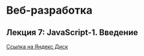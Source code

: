 # Веб-разработка

## Лекция 7: JavaScript-1. Введение

[Ссылка на Яндекс Диск](https://disk.yandex.ru/d/jQTlt8PE4IZh1A)
